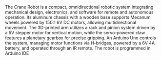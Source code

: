 The Crane Robot is a compact, omnidirectional robotic system integrating mechanical design, electronics, and software for remote and autonomous operation. 
Its aluminum chassis with a wooden base supports Mecanum wheels powered by 150:1 6V DC motors, allowing multidirectional movement. 
The 3D-printed arm utilizes a rack and pinion system driven by a 5V stepper motor for vertical motion, while the servo-powered claw features a planetary gearbox for precise gripping.
An Arduino Uno controls the system, managing motor functions via H-bridges, powered by a 6V 4A battery, and operated through an IR remote.
The robot is programmed in Arduino IDE
